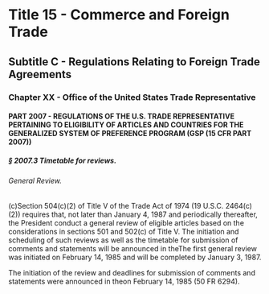 
# Title 15 - Commerce and Foreign Trade
## Subtitle C - Regulations Relating to Foreign Trade Agreements
### Chapter XX - Office of the United States Trade Representative
#### PART 2007 - REGULATIONS OF THE U.S. TRADE REPRESENTATIVE PERTAINING TO ELIGIBILITY OF ARTICLES AND COUNTRIES FOR THE GENERALIZED SYSTEM OF PREFERENCE PROGRAM (GSP (15 CFR PART 2007))
##### § 2007.3 Timetable for reviews.
###### General Review.

(c)Section 504(c)(2) of Title V of the Trade Act of 1974 (19 U.S.C. 2464(c)(2)) requires that, not later than January 4, 1987 and periodically thereafter, the President conduct a general review of eligible articles based on the considerations in sections 501 and 502(c) of Title V. The initiation and scheduling of such reviews as well as the timetable for submission of comments and statements will be announced in theThe first general review was initiated on February 14, 1985 and will be completed by January 3, 1987.

The initiation of the review and deadlines for submission of comments and statements were announced in theon February 14, 1985 (50 FR 6294).
